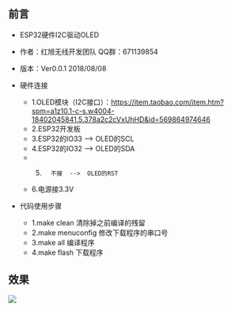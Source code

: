 ## 前言
* ESP32硬件I2C驱动OLED
* 作者：红旭无线开发团队  QQ群：671139854
* 版本：Ver0.0.1  2018/08/08

* 硬件连接
    * 1.OLED模块（I2C接口）：https://item.taobao.com/item.htm?spm=a1z10.1-c-s.w4004-18402045841.5.378a2c2cVxUhHD&id=569864974646
    * 2.ESP32开发板
    * 3.ESP32的IO33  -->  OLED的SCL
    * 4.ESP32的IO32  -->  OLED的SDA
    * 5.       不接  -->  OLED的RST   
    * 6.电源接3.3V

* 代码使用步骤
    * 1.make clean 清除掉之前编译的残留
    * 2.make menuconfig 修改下载程序的串口号
    * 3.make all 编译程序
    * 4.make flash 下载程序

## 效果
![](https://github.com/xiaolongba/picture/blob/master/OLED%E6%95%88%E6%9E%9C%E5%9B%BE.gif)
